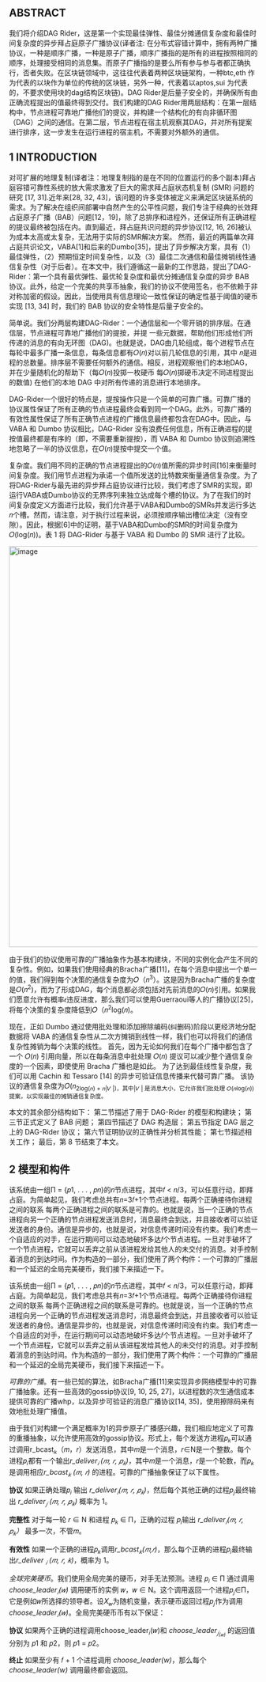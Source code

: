 ## ABSTRACT
我们将介绍DAG Rider，这是第一个实现最佳弹性、最佳分摊通信复杂度和最佳时间复杂度的异步拜占庭原子广播协议(译者注: 在分布式容错计算中，拥有两种广播协议，一种是顺序广播，一种是原子广播，顺序广播指的是所有的进程按照相同的顺序，处理接受相同的消息集。而原子广播指的是要么所有参与参与者都正确执行，否者失败。在区块链领域中，这往往代表着两种区块链架构，一种btc,eth 作为代表的以块作为单位的传统的区块链，另外一种，代表着以aptos,sui 为代表的，不要求使用块的dag结构区块链)。DAG Rider是后量子安全的，并确保所有由正确流程提出的值最终得到交付。我们构建的DAG Rider用两层结构：在第一层结构中，节点进程可靠地广播他们的提议，并构建一个结构化的有向非循环图（DAG）之间的通信。在第二层，节点进程在宿主机观察其DAG，并对所有提案进行排序，这一步发生在运行进程的宿主机，不需要对外额外的通信。

## 1 INTRODUCTION
对可扩展的地理复制(译者注：地理复制指的是在不同的位置运行的多个副本)拜占庭容错可靠性系统的放大需求激发了巨大的需求拜占庭状态机复制 (SMR) 问题的研究 [17, 31].近年来[28, 32, 43]，该问题的许多变体被定义来满足区块链系统的需求。为了解决在组织间部署中自然产生的公平性问题，我们专注于经典的长效拜占庭原子广播（BAB）问题[12，19]，除了总排序和进程外，还保证所有正确进程的提议最终被包括在内。直到最近，拜占庭共识问题的异步协议[12, 16, 26]被认为成本太高或太复杂，无法用于实际的SMR解决方案。 然而，最近的两篇单次拜占庭共识论文，VABA[1]和后来的Dumbo[35]，提出了异步解决方案，具有（1）最佳弹性，（2）预期恒定时间复杂性，以及（3）最佳二次通信和最佳摊销线性通信复杂性（对于后者）。在本文中，我们遵循这一最新的工作思路，提出了DAG-Rider：第一个具有最优弹性、最优轮复杂度和最优分摊通信复杂度的异步 BAB 协议。此外，给定一个完美的共享币抽象，我们的协议不使用签名，也不依赖于非对称加密的假设。因此，当使用具有信息理论一致性保证的确定性基于阈值的硬币实现 [13, 34] 时，我们的 BAB 协议的安全特性是后量子安全的。

简单说。我们分两层构建DAG-Rider：一个通信层和一个零开销的排序层。在通信层，节点进程可靠地广播他们的提按，并提 一些元数据，帮助他们形成他们所传递的消息的有向无环图（DAG)。也就是说，DAG由几轮组成，每个进程节点在每轮中最多广播一条信息，每条信息都有𝑂(𝑛)对以前几轮信息的引用，其中 𝑛是进程的总数量。排序层不需要任何额外的通信。相反，进程观察他们的本地DAG，并在少量随机化的帮助下（每𝑂(𝑛)投掷一枚硬币 每𝑂(𝑛)掷硬币决定不同进程提出的数值) 在他们的本地 DAG 中对所有传递的消息进行本地排序。

DAG-Rider一个很好的特点是，提按操作只是一个简单的可靠广播。可靠广播的协议属性保证了所有正确的节点进程最终会看到同一个DAG。此外，可靠广播的有效性属性保证了所有正确节点进程的广播信息最终都包含在DAG中。因此，与 VABA 和 Dumbo 协议相比，DAG-Rider 没有浪费任何信息，所有正确进程的提按值最终都是有序的（即，不需要重新提按），而 VABA 和 Dumbo 协议则追溯性地忽略了一半的协议信息，在𝑂(𝑛)提按中提交一个值。

复杂度。我们用不同的正确的节点进程提出的𝑂(𝑛)值所需的异步时间[16]来衡量时间复杂度。我们用节点进程为承诺一个值所发送的比特数来衡量通信复杂度。为了将DAG-Rider与最先进的异步拜占庭协议进行比较，我们考虑了SMR的实现，即运行VABA或Dumbo协议的无界序列来独立达成每个槽的协议。为了在我们的时间复杂度定义方面进行比较，我们允许基于VABA和Dumbo的SMRs并发运行多达𝑛个槽。然而，请注意，对于执行过程来说，必须按顺序输出槽位决定（没有空隙）。因此，根据[6]中的证明，基于VABA和Dumbo的SMR的时间复杂度为𝑂(log(𝑛))。表 1 将 DAG-Rider 与基于 VABA 和 Dumbo 的 SMR 进行了比较。

<img width="811" alt="image" src="https://user-images.githubusercontent.com/31732456/199201854-c2747d1f-7218-4323-9775-e8570a04ba24.png">

由于我们的协议使用可靠的广播抽象作为基本构建块，不同的实例化会产生不同的复杂性。例如，如果我们使用经典的Bracha广播[11]，在每个消息中提出一个单一的值，我们得到每个决策的通信复杂度为𝑂（𝑛<sup>3</sup>）。这是因为Bracha广播的复杂度是𝑂(𝑛<sup>2</sup>)，而为了形成DAG，每个消息都必须包括对先前消息的𝑂(𝑛)引用。如果我们愿意允许有概率𝜖违反进度，那么我们可以使用Guerraoui等人的广播协议[25]，将每个决策的复杂度降低到𝑂（𝑛<sup>2</sup>log(𝑛)。

现在，正如 Dumbo 通过使用批处理和添加擦除编码(纠删码)阶段以更经济地分配数据将 VABA 的通信复杂性从二次方摊销到线性一样，我们也可以将我们的通信复杂性摊销为每个决策的线性。 首先，因为无论如何我们在每个广播中都包含了一个 𝑂(𝑛) 引用向量，所以在每条消息中批处理 𝑂(𝑛) 提议可以减少整个通信复杂度的一个因素，即使使用 Bracha 广播也是如此。 为了达到最佳线性复杂度，我们可以用 Cachin 和 Tessaro [14] 的异步可验证信息传播来代替可靠广播。 该协议的通信复杂度为𝑂(𝑛<sub>2</sup>log(𝑛) + 𝑛|𝑉 |)，其中|𝑉 | 是消息大小，它允许我们批处理 𝑂(𝑛log(𝑛)) 提案，以实现最佳的摊销通信复杂度。

本文的其余部分结构如下： 第二节描述了用于 DAG-Rider 的模型和构建块； 第三节正式定义了 BAB 问题； 第四节描述了 DAG 构造层； 第五节指定 DAG 层之上的 DAG-Rider 协议； 第六节证明协议的正确性并分析其性能； 第七节描述相关工作； 最后，第 8 节结束了本文。

## 2 模型和构件
该系统由一组Π = {𝑝1, . . . , 𝑝𝑛}的𝑛节点进程，其中𝑓 < 𝑛/3，可以任意行动，即拜占庭。为简单起见，我们考虑总共有𝑛=3𝑓+1个节点进程。每两个正确接待你进程之间的联系 每两个正确进程之间的联系是可靠的。也就是说，当一个正确的节点进程向另一个正确的节点进程发送消息时，消息最终会到达，并且接收者可以验证发送者的身份。通信是异步的，也就是说，对信息传递时间没有约束。我们考虑一个自适应的对手，在运行期间可以动态地破坏多达𝑓个节点进程。一旦对手破坏了一个节点进程，它就可以丢弃之前从该进程发给其他人的未交付的消息。对手控制着消息的到达时间。作为构造的一部分，我们使用了两个构件：一个可靠的广播层和一个延迟的全局完美硬币，我们接下来描述一下。

该系统由一组Π = {𝑝1, . . . , 𝑝𝑛}的𝑛节点进程，其中𝑓 < 𝑛/3，可以任意行动，即拜占庭。为简单起见，我们考虑总共有𝑛=3𝑓+1个节点进程。每两个正确接待你进程之间的联系 每两个正确进程之间的联系是可靠的。也就是说，当一个正确的节点进程向另一个正确的节点进程发送消息时，消息最终会到达，并且接收者可以验证发送者的身份。通信是异步的，也就是说，对信息传递时间没有约束。我们考虑一个自适应的对手，在运行期间可以动态地破坏多达𝑓个节点进程。一旦对手破坏了一个节点进程，它就可以丢弃之前从该进程发给其他人的未交付的消息。对手控制着消息的到达时间。作为构造的一部分，我们使用了两个构件：一个可靠的广播层和一个延迟的全局完美硬币，我们接下来描述一下。

*可靠的广播*。有一些已知的算法，如Bracha广播[11]来实现异步网络模型中的可靠广播抽象。还有一些高效的gossip协议[9, 10, 25, 27]，以进程数的次生通信成本提供可靠的广播whp，以及异步可验证的消息广播协议[14, 35]，使用擦除码来有效地批处理广播值。

由于我们对构建一个满足概率为1的异步原子广播感兴趣，我们相应地定义了可靠的重播抽象，以允许使用高效的gossip协议。形式上，每个发送方进程𝑝<sub>𝑘</sub>可以通过调用r_bcast<sub>𝑘</sub>（𝑚，𝑟）发送消息，其中𝑚是一个消息，𝑟∈N是一个整数。每个进程𝑝<sub>𝑖</sub>都有一个输出*r_deliver<sub>𝑖 </sub>(𝑚, 𝑟, 𝑝<sub>𝑘</sub>)*，其中𝑚是一个消息，𝑟是一个轮数，而𝑝<sub>𝑘</sub>是调用相应*r_bcast<sub>𝑘</sub> (𝑚, 𝑟)* 的进程。可靠的广播抽象保证了以下属性。

**协议** 如果正确处理𝑝<sub>𝑖</sub> 输出
*r_deliver<sub>𝑖</sub>(𝑚, 𝑟, 𝑝<sub>𝑘</sub>)*，然后每个其他正确的过程𝑝<sub>𝑗</sub>最终输出 *r_deliver<sub>𝑗</sub> (𝑚, 𝑟, 𝑝<sub>𝑘</sub>)* 概率为 1。

**完整性** 对于每一轮 𝑟 ∈ N 和进程 𝑝<sub>𝑘</sub> ∈ Π，正确的过程 𝑝<sub>𝑖</sub>输出 *r_deliver<sub>𝑖</sub>(𝑚, 𝑟, 𝑝<sub>𝑘</sub>）* 最多一次，不管𝑚。

**有效性** 如果一个正确的进程𝑝<sub>𝑘</sub>调用*r_bcast<sub>𝑘</sub>(𝑚,𝑟)*，那么每个正确的进程𝑝<sub>𝑖</sub>最终输出*r_deliver <sub>𝑖</sub> (𝑚, 𝑟, 𝑘)*，概率为 1。

*全球完美硬币*。我们使用全局完美的硬币，对手无法预测。进程 𝑝<sub>𝑖</sub> ∈ Π 通过调用 *choose_leader<sub>𝑖</sub>(𝑤)* 调用硬币的实例 𝑤，𝑤 ∈ N。这个调用返回一个进程𝑝<sub>𝑗</sub>∈Π，它是例如𝑤所选择的领导者。设𝑋<sub>𝑤</sub>为随机变量，表示硬币返回过程𝑝<sub>𝑗</sub>作为调用*choose_leader<sub>𝑖</sub>(𝑤)*。全局完美硬币币有以下保证：

**协议** 如果两个正确的进程调用choose_leader<sub>𝑖</sub>(𝑤)和 *choose_leader<sub>𝑗<sub>(𝑤)* 的返回值分别为 𝑝1 和 𝑝2，则 𝑝1 = 𝑝2。

**终止** 如果至少有 𝑓 + 1 个进程调用 *choose_leader(*w*)*，那么每个 *choose_leader(*w*)* 调用最终都会返回。


